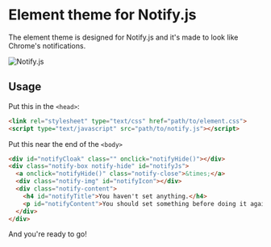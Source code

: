 # Element theme for Notify.js
The element theme is designed for Notify.js and it's made to look like Chrome's notifications.

![Notify.js](http://i.imgur.com/yLew0Lt.png)

## Usage
Put this in the `<head>`:
```HTML
<link rel="stylesheet" type="text/css" href="path/to/element.css">
<script type="text/javascript" src="path/to/notify.js"></script>
```

Put this near the end of the `<body>`
```HTML
<div id="notifyCloak" class="" onclick="notifyHide()"></div>
<div class="notify-box notify-hide" id="notifyJs">
  <a onclick="notifyHide()" class="notify-close">&times;</a>
  <div class="notify-img" id="notifyIcon"></div>
  <div class="notify-content">
    <h4 id="notifyTitle">You haven't set anything.</h4>
    <p id="notifyContent">You should set something before doing it again.</p>
  </div>
</div>
```

And you're ready to go!
